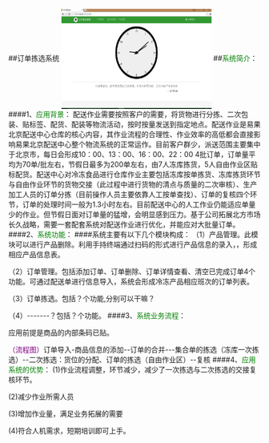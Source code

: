 ##订单拣选系统
<img src="images/拣选系统.png" width = "300" height = "200" alt="拣选系统" align=center />
##<font color="green">系统简介</font>：
####1、<font color = "green">应用背景</font>：
配送作业需要按照客户的需要，将货物进行分拣、二次包装、贴标签、配货、配装等物流活动，按时按量发送到指定地点。配送作业是易果北京配送中心仓库的核心内容，其作业流程的合理性、作业效率的高低都会直接影响易果北京配送中心整个物流系统的正常运作。目前客户群少，派送范围主要集中于北京市，每日会形成10：00、13：00、16：00、22：00 4批订单，订单量平均为70单/批左右，节假日最多为200单左右，由7人冻库拣货，5人自由作业区贴标配货。配送中心对冷冻食品进行仓库作业主要包括冻库按单拣货、冻库拣货环节与自由作业环节的货物交接（此过程中进行货物的清点与质量的二次审核）、生产加工人员的订单分拣（目前操作人员主要依靠人工按单查找）、订单的复核四个环节，订单的处理时间一般为1.3小时左右。目前配送中心的人工作业仍能适应单量少的作业。但节假日面对订单量的猛增，会明显感到压力。基于公司拓展北方市场长久战略，需要一套配套系统对配送作业进行优化，并能应对大批量订单。
####2、<font color = "green">系统功能</font>：
####系统主要有以下几个模块构成：
（1）产品管理。此模块可以进行产品删除。利用手持终端通过扫码的形式进行产品信息的录入，，形成相应产品信息表。


（2）订单管理。包括添加订单、订单删除、订单详情查看、清空已完成订单4个功能。可通过配送单进行信息导入，系统会形成冷冻产品相应班次的订单列表。


（3）订单拣选。包括？个功能,分别可以干嘛？


（4）-------？包括？个功能。
####3、<font color = "green">系统业务流程</font>：


应用前提是商品的内部条码已贴。


<font color ="purple">（流程图）</font>订单导入-商品信息的添加--订单的合并---集合单的拣选（冻库一次拣选）--二次拣选：货位的分配、订单的拣选（自由作业区）--复核
####4、<font color = "green">应用系统的优势</font>：
(1)作业流程调整，环节减少，减少了一次拣选与二次拣选的交接复核环节。

(2)减少作业所需人员

(3)增加作业量，满足业务拓展的需要

(4)符合人机需求，短期培训即可上手。

